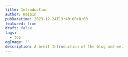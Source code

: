 ```yaml
---
title: Introduction
author: Haibin
pubDatetime: 2023-12-24T13:40:00+8:00
featured: true
draft: false
tags:
  - top
ogImage: ""
description: A breif Intruduction of the blog and me.
---
```

